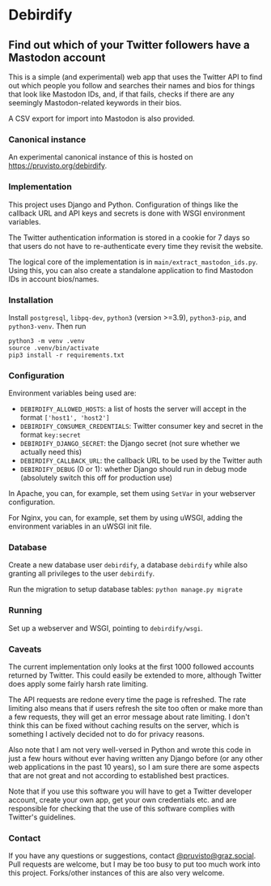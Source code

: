 # Debirdify
## Find out which of your Twitter followers have a Mastodon account

This is a simple (and experimental) web app that uses the Twitter API to find out which people you follow and searches their names and bios for things that look like Mastodon IDs, and, if that fails, checks if there are any seemingly Mastodon-related keywords in their bios.

A CSV export for import into Mastodon is also provided.


### Canonical instance

An experimental canonical instance of this is hosted on https://pruvisto.org/debirdify.


### Implementation

This project uses Django and Python. Configuration of things like the callback URL and API keys and secrets is done with WSGI environment variables.

The Twitter authentication information is stored in a cookie for 7 days so that users do not have to re-authenticate every time they revisit the website.

The logical core of the implementation is in `main/extract_mastodon_ids.py`. Using this, you can also create a standalone application to find Mastodon IDs in account bios/names.

### Installation

Install `postgresql`, `libpq-dev`, `python3` (version >=3.9), `python3-pip`, and `python3-venv`.
Then run
```
python3 -m venv .venv
source .venv/bin/activate
pip3 install -r requirements.txt
```

### Configuration

Environment variables being used are:
  - `DEBIRDIFY_ALLOWED_HOSTS`: a list of hosts the server will accept in the format `['host1', 'host2']`
  - `DEBIRDIFY_CONSUMER_CREDENTIALS`: Twitter consumer key and secret in the format `key:secret`
  - `DEBIRDIFY_DJANGO_SECRET`: the Django secret (not sure whether we actually need this)
  - `DEBIRDIFY_CALLBACK_URL`: the callback URL to be used by the Twitter auth
  - `DEBIRDIFY_DEBUG` (0 or 1): whether Django should run in debug mode (absolutely switch this off for production use)

In Apache, you can, for example, set them using `SetVar` in your webserver configuration.

For Nginx, you can, for example, set them by using uWSGI, adding the environment variables in an uWSGI init file.

### Database

Create a new database user `debirdify`, a database `debirdify` while also granting all privileges to the user `debirdify`.

Run the migration to setup database tables:
```python manage.py migrate```

### Running

Set up a webserver and WSGI, pointing to `debirdify/wsgi`.

### Caveats

The current implementation only looks at the first 1000 followed accounts returned by Twitter. This could easily be extended to more, although Twitter does apply some fairly harsh rate limiting.

The API requests are redone every time the page is refreshed. The rate limiting also means that if users refresh the site too often or make more than a few requests, they will get an error message about rate limiting. I don't think this can be fixed without caching results on the server, which is something I actively decided not to do for privacy reasons.

Also note that I am not very well-versed in Python and wrote this code in just a few hours without ever having written any Django before (or any other web applications in the past 10 years), so I am sure there are some aspects that are not great and not according to established best practices.

Note that if you use this software you will have to get a Twitter developer account, create your own app, get your own credentials etc. and are responsible for checking that the use of this software complies with Twitter's guidelines.


### Contact

If you have any questions or suggestions, contact [@pruvisto@graz.social](https://graz.social/@pruvisto). Pull requests are welcome, but I may be too busy to put too much work into this project. Forks/other instances of this are also very welcome.


